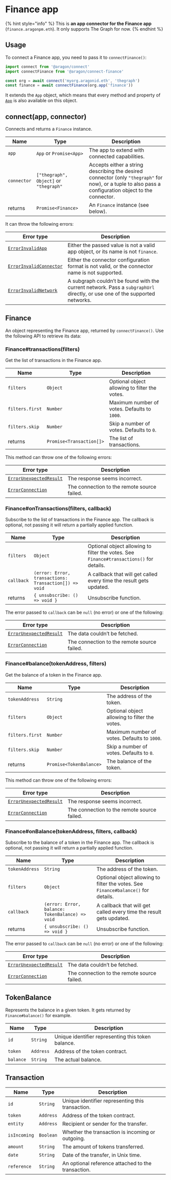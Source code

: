 # Finance app

{% hint style="info" %}
This is **an app connector for the Finance app** (`finance.aragonpm.eth`). It only supports The Graph for now.
{% endhint %}

## Usage

To connect a Finance app, you need to pass it to `connectFinance()`:

```javascript
import connect from '@aragon/connect'
import connectFinance from '@aragon/connect-finance'

const org = await connect('myorg.aragonid.eth', 'thegraph')
const finance = await connectFinance(org.app('finance'))
```

It extends the `App` object, which means that every method and property of [`App`](../api-reference/app.md) is also available on this object.

## connect(app, connector)

Connects and returns a `Finance` instance.

| Name        | Type                                   | Description                                                                                                                                            |
| ----------- | -------------------------------------- | ------------------------------------------------------------------------------------------------------------------------------------------------------ |
| `app`       | `App` or `Promise<App>`                | The app to extend with connected capabilities.                                                                                                         |
| `connector` | `["thegraph", Object]` or `"thegraph"` | Accepts either a string describing the desired connector (only `"thegraph"` for now), or a tuple to also pass a configuration object to the connector. |
| returns     | `Promise<Finance>`                     | An `Finance` instance (see below).                                                                                                                     |



It can throw the following errors:

| Error type                                                                                                     | Description                                                                                                                 |
| -------------------------------------------------------------------------------------------------------------- | --------------------------------------------------------------------------------------------------------------------------- |
| [`ErrorInvalidApp`](https://github.com/aragon/connect/blob/master/docs/connectors/errors.md#error-invalid-app) | Either the passed value is not a valid app object, or its name is not `finance`.                                            |
| [`ErrorInvalidConnector`](../api-reference/errors.md#errorinvalidconnector)                                    | Either the connector configuration format is not valid, or the connector name is not supported.                             |
| [`ErrorInvalidNetwork`](../api-reference/errors.md#errorinvalidnetwork)                                        | A subgraph couldn’t be found with the current network. Pass a `subgraphUrl` directly, or use one of the supported networks. |

## Finance

An object representing the Finance app, returned by `connectFinance()`. Use the following API to retrieve its data:

### Finance#transactions(filters)

Get the list of transactions in the Finance app.

| Name            | Type                     | Description                                   |
| --------------- | ------------------------ | --------------------------------------------- |
| `filters`       | `Object`                 | Optional object allowing to filter the votes. |
| `filters.first` | `Number`                 | Maximum number of votes. Defaults to `1000`.  |
| `filters.skip`  | `Number`                 | Skip a number of votes. Defaults to `0`.      |
| returns         | `Promise<Transaction[]>` | The list of transactions.                     |



This method can throw one of the following errors:

| Error type                                                                  | Description                                 |
| --------------------------------------------------------------------------- | ------------------------------------------- |
| [`ErrorUnexpectedResult`](../api-reference/errors.md#errorunexpectedresult) | The response seems incorrect.               |
| [`ErrorConnection`](../api-reference/errors.md#errorconnection)             | The connection to the remote source failed. |

### Finance#onTransactions(filters, callback)

Subscribe to the list of transactions in the Finance app. The callback is optional, not passing it will return a partially applied function.

| Name       | Type                                                  | Description                                                                             |
| ---------- | ----------------------------------------------------- | --------------------------------------------------------------------------------------- |
| `filters`  | `Object`                                              | Optional object allowing to filter the votes. See `Finance#transactions()` for details. |
| `callback` | `(error: Error, transactions: Transaction[]) => void` | A callback that will get called every time the result gets updated.                     |
| returns    | `{ unsubscribe: () => void }`                         | Unsubscribe function.                                                                   |

The error passed to `callback` can be `null` (no error) or one of the following:

| Error type                                                                  | Description                                 |
| --------------------------------------------------------------------------- | ------------------------------------------- |
| [`ErrorUnexpectedResult`](../api-reference/errors.md#errorunexpectedresult) | The data couldn’t be fetched.               |
| [`ErrorConnection`](../api-reference/errors.md#errorconnection)             | The connection to the remote source failed. |

### Finance#balance(tokenAddress, filters)

Get the balance of a token in the Finance app.

| Name            | Type                    | Description                                   |
| --------------- | ----------------------- | --------------------------------------------- |
| `tokenAddress`  | `String`                | The address of the token.                     |
| `filters`       | `Object`                | Optional object allowing to filter the votes. |
| `filters.first` | `Number`                | Maximum number of votes. Defaults to `1000`.  |
| `filters.skip`  | `Number`                | Skip a number of votes. Defaults to `0`.      |
| returns         | `Promise<TokenBalance>` | The balance of the token.                     |

This method can throw one of the following errors:

| Error type                                                                  | Description                                 |
| --------------------------------------------------------------------------- | ------------------------------------------- |
| [`ErrorUnexpectedResult`](../api-reference/errors.md#errorunexpectedresult) | The response seems incorrect.               |
| [`ErrorConnection`](../api-reference/errors.md#errorconnection)             | The connection to the remote source failed. |

### Finance#onBalance(tokenAddress, filters, callback)

Subscribe to the balance of a token in the Finance app. The callback is optional, not passing it will return a partially applied function.

| Name           | Type                                            | Description                                                                        |
| -------------- | ----------------------------------------------- | ---------------------------------------------------------------------------------- |
| `tokenAddress` | `String`                                        | The address of the token.                                                          |
| `filters`      | `Object`                                        | Optional object allowing to filter the votes. See `Finance#balance()` for details. |
| `callback`     | `(error: Error, balance: TokenBalance) => void` | A callback that will get called every time the result gets updated.                |
| returns        | `{ unsubscribe: () => void }`                   | Unsubscribe function.                                                              |

The error passed to `callback` can be `null` (no error) or one of the following:

| Error type                                                                  | Description                                 |
| --------------------------------------------------------------------------- | ------------------------------------------- |
| [`ErrorUnexpectedResult`](../api-reference/errors.md#errorunexpectedresult) | The data couldn’t be fetched.               |
| [`ErrorConnection`](../api-reference/errors.md#errorconnection)             | The connection to the remote source failed. |

## TokenBalance

Represents the balance in a given token. It gets returned by `Finance#balance()` for example.

| Name      | Type      | Description                                        |
| --------- | --------- | -------------------------------------------------- |
| `id`      | `String`  | Unique identifier representing this token balance. |
| `token`   | `Address` | Address of the token contract.                     |
| `balance` | `String`  | The actual balance.                                |

## Transaction

| Name         | Type      | Description                                        |
| ------------ | --------- | -------------------------------------------------- |
| `id`         | `String`  | Unique identifier representing this transaction.   |
| `token`      | `Address` | Address of the token contract.                     |
| `entity`     | `Address` | Recipient or sender for the transfer.              |
| `isIncoming` | `Boolean` | Whether the transaction is incoming or outgoing.   |
| `amount`     | `String`  | The amount of tokens transferred.                  |
| `date`       | `String`  | Date of the transfer, in Unix time.                |
| `reference`  | `String`  | An optional reference attached to the transaction. |



